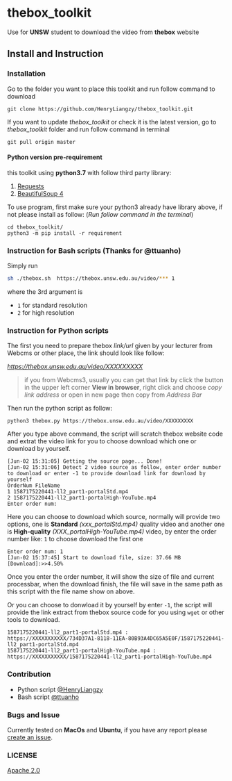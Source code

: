 # thebox_toolkit

Use for **UNSW** student to download the video from **thebox** website

## Install and Instruction

### Installation

Go to the folder you want to place this toolkit and run follow command to download

```(bash)
git clone https://github.com/HenryLiangzy/thebox_toolkit.git
```

If you want to update *thebox_toolkit* or check it is the latest version, go to *thebox_toolkit* folder and run follow command in terminal

```(bash)
git pull origin master
```

#### Python version pre-requirement
this toolkit using **python3.7** with follow third party library:

1. [Requests](https://requests.readthedocs.io/)
2. [BeautifulSoup 4](https://beautifulsoup.readthedocs.io)

To use program, first make sure your python3 already have library above, if not please install as follow: (*Run follow command in the terminal*)

```(bash)
cd thebox_toolkit/
python3 -m pip install -r requirement
```

### Instruction for Bash scripts (Thanks for @ttuanho)

Simply run 

```bash
sh ./thebox.sh  https://thebox.unsw.edu.au/video/*** 1
```

where the 3rd argument is 

- `1` for standard resolution
- `2` for high resolution


### Instruction for Python scripts


The first you need to prepare thebox *link/url* given by your lecturer from Webcms or other place, the link should look like follow:

*<https://thebox.unsw.edu.au/video/XXXXXXXXX>*

> if you from Webcms3, usually you can get that link by click the button in the upper left corner **View in browser**, right click and choose *copy link address* or open in new page then copy from *Address Bar*

Then run the python script as follow:

```(bash)
python3 thebox.py https://thebox.unsw.edu.au/video/XXXXXXXXX
```

After you type above command, the script will scratch thebox website code and extrat the video link for you to choose download which one or download by yourself.

```(bash)
[Jun-02 15:31:05] Getting the source page... Done!
[Jun-02 15:31:06] Detect 2 video source as follow, enter order number to download or enter -1 to provide download link for download by yourself
OrderNum FileName
1 1587175220441-ll2_part1-portalStd.mp4
2 1587175220441-ll2_part1-portalHigh-YouTube.mp4
Enter order num:
```

Here you can choose to download which source, normally will provide two options, one is **Standard** *(xxx_portalStd.mp4)* quality video and another one is **High-quality** *(XXX_portalHigh-YouTube.mp4)* video, by enter the order number like: `1` to choose download the first one

```(bash)
Enter order num: 1
[Jun-02 15:37:45] Start to download file, size: 37.66 MB
[Download]:>>4.50%
```

Once you enter the order number, it will show the size of file and current processbar, when the download finish, the file will save in the same path as this script with the file name show on above.

Or you can choose to donwload it by yourself by enter `-1`, the script will provide the link extract from thebox source code for you using `wget` or other tools to download.

```(bash)
1587175220441-ll2_part1-portalStd.mp4 :         https://XXXXXXXXXXX/734D37A1-8118-11EA-80B93A4DC65A5E0F/1587175220441-ll2_part1-portalStd.mp4
1587175220441-ll2_part1-portalHigh-YouTube.mp4 :         https://XXXXXXXXXXX/1587175220441-ll2_part1-portalHigh-YouTube.mp4
```

### Contribution
* Python script [@HenryLiangzy](https://github.com/HenryLiangzy)
* Bash script [@ttuanho](https://github.com/ttuanho)

### Bugs and Issue

Currently tested on **MacOs** and **Ubuntu**, if you have any report please [create an issue](https://github.com/HenryLiangzy/thebox_toolkit/issues/new/choose).


### LICENSE

[Apache 2.0](https://github.com/HenryLiangzy/thebox_toolkit/blob/master/LICENSE)
